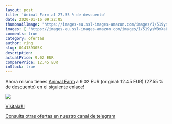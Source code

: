 ```yaml
---
layout: post
title: 'Animal Farm al 27.55 % de descuento'
date: 2020-01-16 09:22:05
thumbnailImage: 'https://images-eu.ssl-images-amazon.com/images/I/519ysWBxXaL._SL200_.jpg'
images: [ 'https://images-eu.ssl-images-amazon.com/images/I/519ysWBxXaL._SL200_.jpg' ]
comments: true
category: ofertas
author: ring
slug: 014139305X
description:
actualPrice: 9.02 EUR
comparePrice: 12.45 EUR
inStock: true
---
```


Ahora mismo tienes [Animal Farm](https://www.amazon.es/dp/014139305X/?tag=redken-21) a 9.02 EUR (original: 12.45 EUR) (27.55 %  de descuento) en el siguiente enlace!

[![](https://images-eu.ssl-images-amazon.com/images/I/519ysWBxXaL._SL200_.jpg)](https://www.amazon.es/dp/014139305X/?tag=redken-21)

[Visítala!!!](https://www.amazon.es/dp/014139305X/?tag=redken-21)

[Consulta otras ofertas en nuestro canal de telegram](https://t.me/s/ofertas25)
